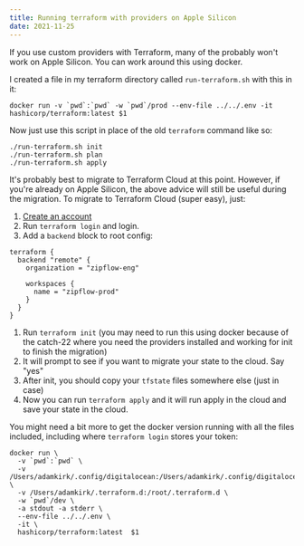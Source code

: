 ```yaml
---
title: Running terraform with providers on Apple Silicon
date: 2021-11-25
---
```


If you use custom providers with Terraform, many of the probably won't work on Apple Silicon. You can work around this
using docker.

I created a file in my terraform directory called `run-terraform.sh` with this in it:

```
docker run -v `pwd`:`pwd` -w `pwd`/prod --env-file ../../.env -it hashicorp/terraform:latest $1
```

Now just use this script in place of the old `terraform` command like so:

```
./run-terraform.sh init
./run-terraform.sh plan
./run-terraform.sh apply
```

It's probably best to migrate to Terraform Cloud at this point. However, if you're already on Apple Silicon, the above
advice will still be useful during the migration. To migrate to Terraform Cloud (super easy), just:

1. [Create an account](https://www.terraform.io/cloud)
1. Run `terraform login` and login.
1. Add a `backend` block to root config:

```
terraform {
  backend "remote" {
    organization = "zipflow-eng"

    workspaces {
      name = "zipflow-prod"
    }
  }
}
```

1. Run `terraform init` (you may need to run this using docker because of the catch-22 where you need the providers installed and working for init to finish the migration)
1. It will prompt to see if you want to migrate your state to the cloud. Say "yes"
1. After init, you should copy your `tfstate` files somewhere else (just in case)
1. Now you can run `terraform apply` and it will run apply in the cloud and save your state in the cloud.

You might need a bit more to get the docker version running with all the files included, including where `terraform login`
stores your token:

```
docker run \
  -v `pwd`:`pwd` \
  -v /Users/adamkirk/.config/digitalocean:/Users/adamkirk/.config/digitalocean \
  -v /Users/adamkirk/.terraform.d:/root/.terraform.d \
  -w `pwd`/dev \
  -a stdout -a stderr \
  --env-file ../../.env \
  -it \
  hashicorp/terraform:latest  $1
```